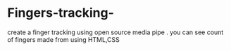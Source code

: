 # Fingers-tracking-
create a finger tracking using open source media pipe . you can see count of fingers
made from using HTML,CSS
